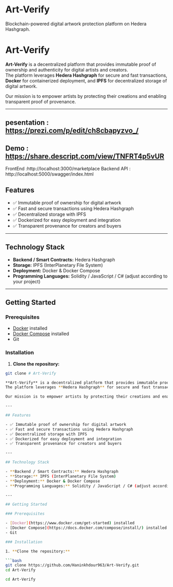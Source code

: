 # Art-Verify
Blockchain-powered digital artwork protection platform on Hedera Hashgraph.

# Art-Verify

**Art-Verify** is a decentralized platform that provides immutable proof of ownership and authenticity for digital artists and creators.  
The platform leverages **Hedera Hashgraph** for secure and fast transactions, **Docker** for containerized deployment, and **IPFS** for decentralized storage of digital artwork.  

Our mission is to empower artists by protecting their creations and enabling transparent proof of provenance.

---

## pesentation : https://prezi.com/p/edit/ch8cbapyzvo_/
## Demo : https://share.descript.com/view/TNFRT4p5vUR

FrontEnd :http://localhost:3000/marketplace
Backend API : http://localhost:5000/swagger/index.html





## Features

- ✅ Immutable proof of ownership for digital artwork
- ✅ Fast and secure transactions using Hedera Hashgraph
- ✅ Decentralized storage with IPFS
- ✅ Dockerized for easy deployment and integration
- ✅ Transparent provenance for creators and buyers

---

## Technology Stack

- **Backend / Smart Contracts:** Hedera Hashgraph  
- **Storage:** IPFS (InterPlanetary File System)  
- **Deployment:** Docker & Docker Compose  
- **Programming Languages:** Solidity / JavaScript / C# (adjust according to your project)

---

## Getting Started

### Prerequisites

- [Docker](https://www.docker.com/get-started) installed
- [Docker Compose](https://docs.docker.com/compose/install/) installed
- Git

### Installation

1. **Clone the repository:**

```bash
git clone # Art-Verify

**Art-Verify** is a decentralized platform that provides immutable proof of ownership and authenticity for digital artists and creators.  
The platform leverages **Hedera Hashgraph** for secure and fast transactions, **Docker** for containerized deployment, and **IPFS** for decentralized storage of digital artwork.  

Our mission is to empower artists by protecting their creations and enabling transparent proof of provenance.

---

## Features

- ✅ Immutable proof of ownership for digital artwork
- ✅ Fast and secure transactions using Hedera Hashgraph
- ✅ Decentralized storage with IPFS
- ✅ Dockerized for easy deployment and integration
- ✅ Transparent provenance for creators and buyers

---

## Technology Stack

- **Backend / Smart Contracts:** Hedera Hashgraph  
- **Storage:** IPFS (InterPlanetary File System)  
- **Deployment:** Docker & Docker Compose  
- **Programming Languages:** Solidity / JavaScript / C# (adjust according to your project)

---

## Getting Started

### Prerequisites

- [Docker](https://www.docker.com/get-started) installed
- [Docker Compose](https://docs.docker.com/compose/install/) installed
- Git

### Installation

1. **Clone the repository:**

```bash
git clone https://github.com/Haninkhdour963/Art-Verify.git
cd Art-Verify

cd Art-Verify

